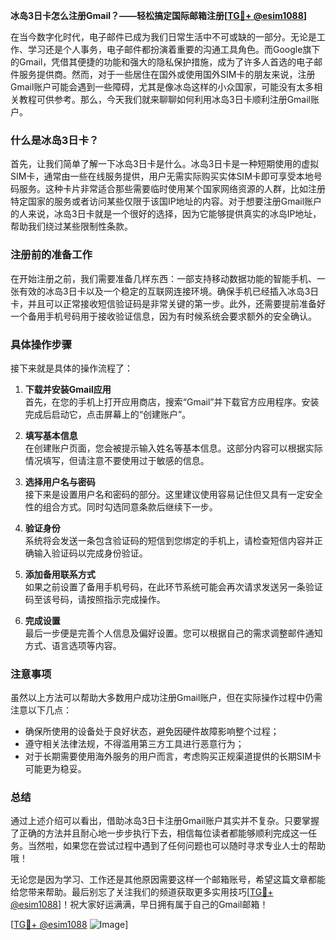 **冰岛3日卡怎么注册Gmail？——轻松搞定国际邮箱注册[[TG💪+ @esim1088](https://t.me/s/esim1088)]**

在当今数字化时代，电子邮件已成为我们日常生活中不可或缺的一部分。无论是工作、学习还是个人事务，电子邮件都扮演着重要的沟通工具角色。而Google旗下的Gmail，凭借其便捷的功能和强大的隐私保护措施，成为了许多人首选的电子邮件服务提供商。然而，对于一些居住在国外或使用国外SIM卡的朋友来说，注册Gmail账户可能会遇到一些障碍，尤其是像冰岛这样的小众国家，可能没有太多相关教程可供参考。那么，今天我们就来聊聊如何利用冰岛3日卡顺利注册Gmail账户。

### 什么是冰岛3日卡？

首先，让我们简单了解一下冰岛3日卡是什么。冰岛3日卡是一种短期使用的虚拟SIM卡，通常由一些在线服务提供，用户无需实际购买实体SIM卡即可享受本地号码服务。这种卡片非常适合那些需要临时使用某个国家网络资源的人群，比如注册特定国家的服务或者访问某些仅限于该国IP地址的内容。对于想要注册Gmail账户的人来说，冰岛3日卡就是一个很好的选择，因为它能够提供真实的冰岛IP地址，帮助我们绕过某些限制性条款。

### 注册前的准备工作

在开始注册之前，我们需要准备几样东西：一部支持移动数据功能的智能手机、一张有效的冰岛3日卡以及一个稳定的互联网连接环境。确保手机已经插入冰岛3日卡，并且可以正常接收短信验证码是非常关键的第一步。此外，还需要提前准备好一个备用手机号码用于接收验证信息，因为有时候系统会要求额外的安全确认。

### 具体操作步骤

接下来就是具体的操作流程了：

1. **下载并安装Gmail应用**  
   首先，在您的手机上打开应用商店，搜索“Gmail”并下载官方应用程序。安装完成后启动它，点击屏幕上的“创建账户”。

2. **填写基本信息**  
   在创建账户页面，您会被提示输入姓名等基本信息。这部分内容可以根据实际情况填写，但请注意不要使用过于敏感的信息。

3. **选择用户名与密码**  
   接下来是设置用户名和密码的部分。这里建议使用容易记住但又具有一定安全性的组合方式。同时勾选同意条款后继续下一步。

4. **验证身份**  
   系统将会发送一条包含验证码的短信到您绑定的手机上，请检查短信内容并正确输入验证码以完成身份验证。

5. **添加备用联系方式**  
   如果之前设置了备用手机号码，在此环节系统可能会再次请求发送另一条验证码至该号码，请按照指示完成操作。

6. **完成设置**  
   最后一步便是完善个人信息及偏好设置。您可以根据自己的需求调整邮件通知方式、语言选项等内容。

### 注意事项

虽然以上方法可以帮助大多数用户成功注册Gmail账户，但在实际操作过程中仍需注意以下几点：
- 确保所使用的设备处于良好状态，避免因硬件故障影响整个过程；
- 遵守相关法律法规，不得滥用第三方工具进行恶意行为；
- 对于长期需要使用海外服务的用户而言，考虑购买正规渠道提供的长期SIM卡可能更为稳妥。

### 总结

通过上述介绍可以看出，借助冰岛3日卡注册Gmail账户其实并不复杂。只要掌握了正确的方法并且耐心地一步步执行下去，相信每位读者都能够顺利完成这一任务。当然啦，如果您在尝试过程中遇到了任何问题也可以随时寻求专业人士的帮助哦！

无论您是因为学习、工作还是其他原因需要这样一个邮箱账号，希望这篇文章都能给您带来帮助。最后别忘了关注我们的频道获取更多实用技巧[[TG💪+ @esim1088](https://t.me/s/esim1088)]！祝大家好运满满，早日拥有属于自己的Gmail邮箱！

[[TG💪+ @esim1088](https://t.me/s/esim1088) ![Image](https://i.postimg.cc/4NQfJmqS/Snipaste-2025-05-13-00-14-12.png)]